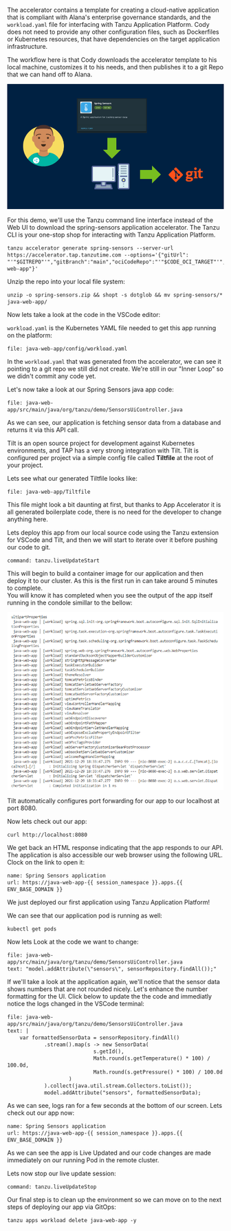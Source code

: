 The accelerator contains a template for creating a cloud-native application that is compliant with Alana's enterprise governance standards, and the `workload.yaml` file for interfacing with Tanzu Application Platform. Cody does not need to provide any other configuration files, such as Dockerfiles or Kubernetes resources, that have dependencies on the target application infrastructure.

The workflow here is that Cody downloads the accelerator template to his local machine, customizes it to his needs, and then publishes it to a git Repo that we can hand off to Alana.

![Accelerator to Git](images/push-to-git.png)

For this demo, we'll use the Tanzu command line interface instead of the Web UI to download the spring-sensors application accelerator. The Tanzu CLI is your one-stop shop for interacting with Tanzu Application Platform.

```execute
tanzu accelerator generate spring-sensors --server-url https://accelerator.tap.tanzutime.com --options='{"gitUrl": "'"$GITREPO"'","gitBranch":"main","ociCodeRepo":"'"$CODE_OCI_TARGET"'","advSettings":true,"devMode":true,"kubeContext":"eduk8s","securityConfig":"both","artifactId":"java-web-app"}'
```

Unzip the repo into your local file system:

```execute
unzip -o spring-sensors.zip && shopt -s dotglob && mv spring-sensors/* java-web-app/
```

Now lets take a look at the code in the VSCode editor:
  
`workload.yaml` is the Kubernetes YAML file needed to get this app running on the platform:

```editor:open-file
file: java-web-app/config/workload.yaml
```  
  
In the `workload.yaml` that was generated from the accelerator, we can see it pointing to a git repo we still did not create. We're still in our "Inner Loop" so we didn't commit any code yet.

Let's now take a look at our Spring Sensors java app code:
```editor:open-file
file: java-web-app/src/main/java/org/tanzu/demo/SensorsUiController.java
```
As we can see, our application is fetching sensor data from a database and returns it via this API call.

Tilt is an open source project for development against Kubernetes environments, and TAP has a very strong integration with Tilt. Tilt is configured per project via a simple config file called **Tiltfile** at the root of your project.

Lets see what our generated Tiltfile looks like:

```editor:open-file
file: java-web-app/Tiltfile
``` 

This file might look a bit daunting at first, but thanks to App Accelerator it is all generated boilerplate code, there is no need for the developer to change anything here.

Lets deploy this app from our local source code using the Tanzu extension for VSCode and Tilt, and then we will start to iterate over it before pushing our code to git.

```editor:execute-command
command: tanzu.liveUpdateStart
```
  
This will begin to build a container image for our application and then deploy it to our cluster. As this is the first run in can take around 5 minutes to complete.  
You will know it has completed when you see the output of the app itself running in the condole simillar to the bellow: 

![App Is Ready](images/App-Is-Ready.PNG)  

Tilt automatically configures port forwarding for our app to our localhost at port 8080.  

Now lets check out our app:

```execute-2
curl http://localhost:8080
```

We get back an HTML response indicating that the app responds to our API.
The application is also accessible our web browser using the following URL. Clock on the link to open it:
```dashboard:open-url
name: Spring Sensors application
url: https://java-web-app-{{ session_namespace }}.apps.{{ ENV_BASE_DOMAIN }}
```
We just deployed our first application using Tanzu Application Platform!

We can see that our application pod is running as well:
```execute
kubectl get pods
```  
  
Now lets Look at the code we want to change:
```editor:select-matching-text
file: java-web-app/src/main/java/org/tanzu/demo/SensorsUiController.java
text: "model.addAttribute(\"sensors\", sensorRepository.findAll());"
```

If we'll take a look at the application again, we'll notice that the sensor data shows numbers that are not rounded nicely. Let's enhance the number formatting for the UI. Click below to update the the code and immediatly notice the logs changed in the VSCode terminal:

```editor:replace-text-selection
file: java-web-app/src/main/java/org/tanzu/demo/SensorsUiController.java
text: |
    var formattedSensorData = sensorRepository.findAll()
            .stream().map(s -> new SensorData(
                            s.getId(),
                            Math.round(s.getTemperature() * 100) / 100.0d,
                            Math.round(s.getPressure() * 100) / 100.0d
                    )
            ).collect(java.util.stream.Collectors.toList());
            model.addAttribute("sensors", formattedSensorData);
```

As we can see, logs ran for a few seconds at the bottom of our screen. Lets check out our app now:
```dashboard:open-url
name: Spring Sensors application
url: https://java-web-app-{{ session_namespace }}.apps.{{ ENV_BASE_DOMAIN }}
```
  
As we can see the app is Live Updated and our code changes are made immediately on our running Pod in the remote cluster.
  
Lets now stop our live update session:

```editor:execute-command
command: tanzu.liveUpdateStop
```

Our final step is to clean up the environment so we can move on to the next steps of deploying our app via GitOps:
```execute
tanzu apps workload delete java-web-app -y
```
